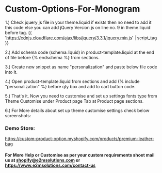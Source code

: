 # Custom-Options-For-Monogram

1.) Check jquery js file in your theme.liquid if exists then no need to add it this code else you can add jQuery Version js on line no. 9 in theme.liquid before </head> tag.
{{ 'https://cdnjs.cloudflare.com/ajax/libs/jquery/3.3.1/jquery.min.js' | script_tag }}

2.) Add schema code (schema.liquid) in product-template.liquid at the end of file before {% endschema %} from sections.
	
3.) Create new snippet as name "personalization" and paste below file code into it.  

4.) Open product-template.liquid from sections and add {% include "personalization" %} before qty box and add to cart button code.

5.) That's it. Now you need to customise and set up settings fonts type from Theme Customise under Product page Tab at Product page sections.

6.) For More details about set up theme customise settings check below screenshots: 


### Demo Store:
https://custom-product-option.myshopify.com/products/premium-leather-bag


#### For More Help or Customise as per your custom requirements shoot mail us at shopify@e2msolutions.com or https://www.e2msolutions.com/contact-us

